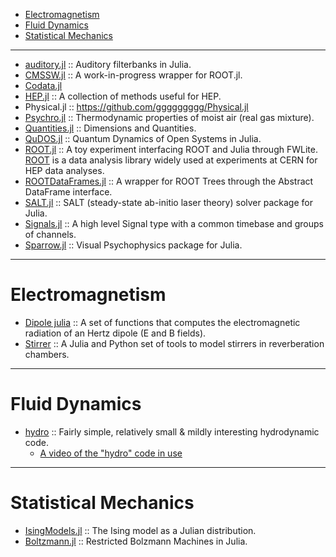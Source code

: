 * [Electromagnetism](#electromagnetism)
* [Fluid Dynamics](#fluid-dynamics)
* [Statistical Mechanics](#statistical-mechanics)

----

* [auditory.jl](https://github.com/jfsantos/auditory.jl) :: Auditory filterbanks in Julia.
* [CMSSW.jl](https://github.com/jpata/CMSSW.jl) :: A work-in-progress wrapper for ROOT.jl.
* [Codata.jl](https://github.com/kofron/Codata.jl)
* [HEP.jl](https://github.com/jpata/HEP.jl) :: A collection of methods useful for HEP.
* Physical.jl :: https://github.com/ggggggggg/Physical.jl
* [Psychro.jl](https://github.com/pjabardo/Psychro.jl) :: Thermodynamic properties of moist air (real gas mixture).
* [Quantities.jl](https://github.com/ElOceanografo/Quantities.jl) :: Dimensions and Quantities.
* [QuDOS.jl](https://github.com/acroy/QuDOS.jl) :: Quantum Dynamics of Open Systems in Julia.
* [ROOT.jl](https://github.com/jpata/ROOT.jl) :: A toy experiment interfacing ROOT and Julia through FWLite. [ROOT](http://root.cern.ch) is a data analysis library widely used at experiments at CERN for HEP data analyses.
* [ROOTDataFrames.jl](https://github.com/jpata/ROOTDataFrames.jl) :: A wrapper for ROOT Trees through the Abstract DataFrame interface.
* [SALT.jl](https://github.com/xdavidliu/SALT.jl) :: SALT (steady-state ab-initio laser theory) solver package for Julia.
* [Signals.jl](https://github.com/mbauman/Signals.jl) :: A high level Signal type with a common timebase and groups of channels.
* [Sparrow.jl](https://github.com/rennis250/Sparrow.jl) :: Visual Psychophysics package for Julia.

----

# Electromagnetism
* [Dipole julia](https://github.com/manuamador/Dipole_julia) :: A set of functions that computes the electromagnetic radiation of an Hertz dipole (E and B fields).
* [Stirrer](https://github.com/manuamador/Stirrer) :: A Julia and Python set of tools to model stirrers in reverberation chambers.

----

# Fluid Dynamics 
* [hydro](http://github.com/natj/hydro) :: Fairly simple, relatively small & mildly interesting hydrodynamic code.
   * [A video of the "hydro" code in use](https://vimeo.com/95607699)

----

# Statistical Mechanics
* [IsingModels.jl](https://github.com/johnmyleswhite/IsingModels.jl) :: The Ising model as a Julian distribution.
* [Boltzmann.jl](https://github.com/faithlessfriend/Boltzmann.jl) :: Restricted Bolzmann Machines in Julia.


